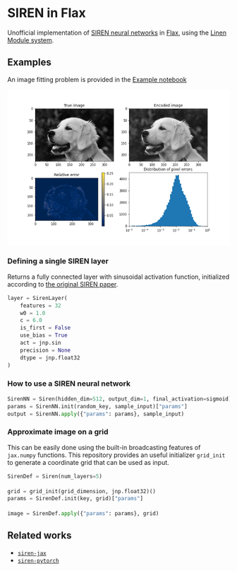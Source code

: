# SIREN in Flax

Unofficial implementation of [SIREN neural networks](https://arxiv.org/pdf/2006.09661.pdf) in [Flax](https://flax.readthedocs.io/en/latest/index.html), using the [Linen Module system](https://github.com/google/flax/blob/master/flax/linen/README.md).

## Examples

An image fitting problem is provided in the [Example notebook](Example.ipynb)

<div align="center">
<img src="results.png" alt="reults"></img>
</div>


### Defining a single SIREN layer

Returns a fully connected layer with sinusoidal activation function,  initialized according to [the original SIREN paper](https://arxiv.org/pdf/2006.09661.pdf).

```python
layer = SirenLayer(
    features = 32
    w0 = 1.0
    c = 6.0
    is_first = False
    use_bias = True
    act = jnp.sin
    precision = None
    dtype = jnp.float32
)
```

### How to use a SIREN neural network

```python
SirenNN = Siren(hidden_dim=512, output_dim=1, final_activation=sigmoid)
params = SirenNN.init(random_key, sample_input)["params"]
output = SirenNN.apply({"params": params}, sample_input)
```

### Approximate image on a grid

This can be easily done using the built-in broadcasting features of `jax.numpy` functions. This repository provides an useful initializer `grid_init` to generate a coordinate grid that can be used as input.
```python
SirenDef = Siren(num_layers=5)

grid = grid_init(grid_dimension, jnp.float32)()
params = SirenDef.init(key, grid)["params"]

image = SirenDef.apply({"params": params}, grid)
```

## Related works

- [`siren-jax`](https://github.com/KeunwooPark/siren-jax)
- [`siren-pytorch`](https://github.com/lucidrains/siren-pytorch)